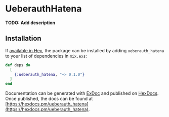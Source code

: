# UeberauthHatena

**TODO: Add description**

## Installation

If [available in Hex](https://hex.pm/docs/publish), the package can be installed
by adding `ueberauth_hatena` to your list of dependencies in `mix.exs`:

```elixir
def deps do
  [
    {:ueberauth_hatena, "~> 0.1.0"}
  ]
end
```

Documentation can be generated with [ExDoc](https://github.com/elixir-lang/ex_doc)
and published on [HexDocs](https://hexdocs.pm). Once published, the docs can
be found at [https://hexdocs.pm/ueberauth_hatena](https://hexdocs.pm/ueberauth_hatena).

